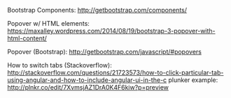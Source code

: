 Bootstrap Components: http://getbootstrap.com/components/

Popover w/ HTML elements: https://maxalley.wordpress.com/2014/08/19/bootstrap-3-popover-with-html-content/

Popover (Bootstrap): http://getbootstrap.com/javascript/#popovers

How to switch tabs (Stackoverflow): http://stackoverflow.com/questions/21723573/how-to-click-particular-tab-using-angular-and-how-to-include-angular-ui-in-the-c
  plunker example: http://plnkr.co/edit/7XvmsjAZ1DrA0K4F6kiw?p=preview


